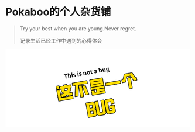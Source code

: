 # Pokaboo的个人杂货铺

> Try your best when you are young.Never regret. 
>
> 记录生活已经工作中遇到的心得体会

![add image](https://github.com/Pokaboo/mybolg/blob/master/docs/icon/bug.png)
